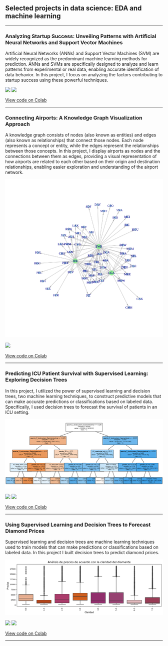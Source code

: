 ## Selected projects in data science: EDA and machine learning

---
### Analyzing Startup Success: Unveiling Patterns with Artificial Neural Networks and Support Vector Machines
Artificial Neural Networks (ANNs) and Support Vector Machines (SVM) are widely recognized as the predominant machine learning methods for prediction. ANNs and SVMs are specifically designed to analyze and learn patterns from experimental or real data, enabling accurate identification of data behavior. In this project, I focus on analyzing the factors contributing to startup success using these powerful techniques.

[![](https://img.shields.io/badge/Python-white?logo=Python)](#) [![](https://img.shields.io/badge/Jupyter-white?logo=Jupyter)](#)

[View code on Colab](https://colab.research.google.com/drive/1X1WX4wiNC7K3kHfHLLAEs4zqaoiCVKEE?authuser=1#scrollTo=QFuStvCeT3g4)

---
### Connecting Airports: A Knowledge Graph Visualization Approach
A knowledge graph consists of nodes (also known as entities) and edges (also known as relationships) that connect those nodes. Each node represents a concept or entity, while the edges represent the relationships between those concepts. In this project, I display airports as nodes and the connections between them as edges, providing a visual representation of how airports are related to each other based on their origin and destination relationships, enabling easier exploration and understanding of the airport network.

<img src="images/Airports.png?raw=true"/>

[![](https://img.shields.io/badge/R-white?logo=R)](#) 

[View code on Colab](https://colab.research.google.com/drive/15MmJuf7Xf9kVApP5J3eCEklquyoqpfUK?hl=es#scrollTo=bXtqhhrs_Vov)

---
### Predicting ICU Patient Survival with Supervised Learning: Exploring Decision Trees
In this project, I utilized the power of supervised learning and decision trees, two machine learning techniques, to construct predictive models that can make accurate predictions or classifications based on labeled data. Specifically, I used decision trees to forecast the survival of patients in an ICU setting.

<img src="images/DecisionTree.png?raw=true"/>

[![](https://img.shields.io/badge/Python-white?logo=Python)](#) [![](https://img.shields.io/badge/Jupyter-white?logo=Jupyter)](#)

[View code on Colab](https://colab.research.google.com/drive/1EuJmSQV21Px70mfULO7u23_LNuZtuV_A?authuser=1#scrollTo=TfYzMPDjT3g-)

---

### Using Supervised Learning and Decision Trees to Forecast Diamond Prices
Supervised learning and decision trees are machine learning techniques used to train models that can make predictions or classifications based on labeled data. In this project I built decision trees to predict diamond prices.

<img src="images/Boxplots_diamonds.png?raw=true"/>

[![](https://img.shields.io/badge/Python-white?logo=Python)](#) [![](https://img.shields.io/badge/Jupyter-white?logo=Jupyter)](#)

[View code on Colab](https://colab.research.google.com/drive/1NZuU_dUReNAirX1UePdlmN2fgey0lmKI?authuser=1#scrollTo=X1iYpkSm2_2q)

---
